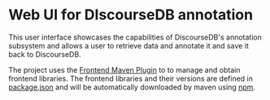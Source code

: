 # Web UI for DIscourseDB annotation

This user interface showcases the capabilities of DiscourseDB's annotation subsystem and allows a user to retrieve data and annotate it and save it back to DiscourseDB.

The project uses the [Frontend Maven Plugin](https://github.com/eirslett/frontend-maven-plugin) to to manage and obtain frontend libraries. The frontend libraries and their versions are defined in [package.json](https://github.com/DiscourseDB/discoursedb-annotation-ui/blob/master/src/main/resources/static/package.json) and will be automatically downloaded by maven using [npm](https://www.npmjs.com/).


